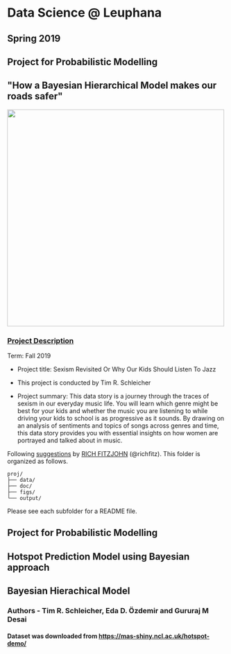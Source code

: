 # Data Science @ Leuphana
## Spring 2019
## Project for Probabilistic Modelling
## "How a Bayesian Hierarchical Model makes our roads safer"

<img src="figs/title1.jpeg" width="500">

### [Project Description](doc/)

Term: Fall 2019
 
+ Project title: Sexism Revisited Or Why Our Kids Should Listen To Jazz
+ This project is conducted by Tim R. Schleicher

+ Project summary: This data story is a journey through the traces of sexism in our everyday music life. You will learn which genre might be best for your kids and whether the music you are listening to while driving your kids to school is as progressive as it sounds. By drawing on an analysis of sentiments and topics of songs across genres and time, this data story provides you with essential insights on how women are portrayed and talked about in music.

Following [suggestions](http://nicercode.github.io/blog/2013-04-05-projects/) by [RICH FITZJOHN](http://nicercode.github.io/about/#Team) (@richfitz). This folder is organized as follows.

```
proj/
├── data/
├── doc/
├── figs/
└── output/
```

Please see each subfolder for a README file.








## Project for Probabilistic Modelling

## Hotspot Prediction Model using Bayesian approach

## Bayesian Hierachical Model

### Authors - Tim R. Schleicher, Eda D. Özdemir and Gururaj M Desai

#### Dataset was downloaded from https://mas-shiny.ncl.ac.uk/hotspot-demo/
